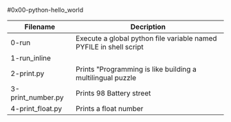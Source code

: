 #0x00-python-hello_world

| Filename | Decription |
| -------- | ---------- |
| 0-run | Execute a global python file variable named PYFILE in shell script |
| 1-run_inline |
| 2-print.py | Prints "Programming is like building a multilingual puzzle |
| 3-print_number.py | Prints 98 Battery street |
| 4-print_float.py | Prints a float number |
